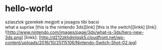 # hello-world
sziasztok gzerekek megjott a josagos tibi bacsi  
what a suprise
[this is the nintendo 3ds][link]
[this is the switch][linkk]
[link]: ![http://www.nintendo.com/images/page/3ds/what-is-3ds/hero-new-3ds.png]
[linkk]: [http://d212zkhdmlqsk5.cloudfront.net/wp-content/uploads/2016/10/25115106/Nintendo-Switch-Shot-02.jpg]
